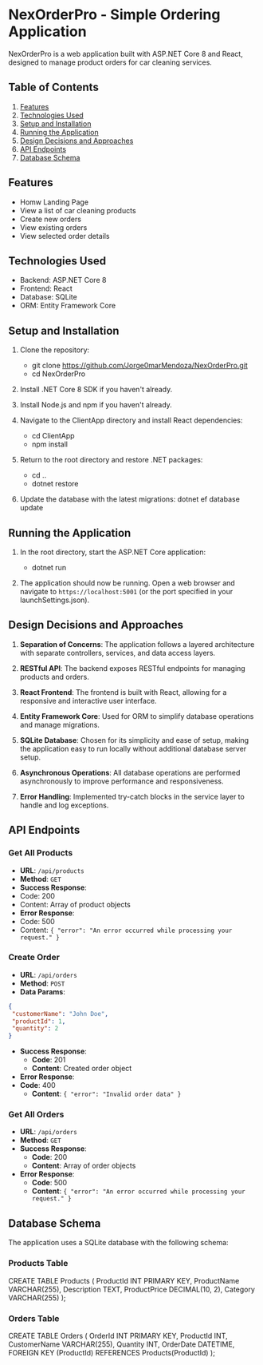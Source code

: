 # NexOrderPro - Simple Ordering Application

NexOrderPro is a web application built with ASP.NET Core 8 and React, designed to manage product orders for car cleaning services.

## Table of Contents
1. [Features](#features)
2. [Technologies Used](#technologies-used)
3. [Setup and Installation](#setup-and-installation)
4. [Running the Application](#running-the-application)
5. [Design Decisions and Approaches](#design-decisions-and-approaches)
6. [API Endpoints](#api-endpoints)
7. [Database Schema](#database-schema)

## Features
- Homw Landing Page
- View a list of car cleaning products
- Create new orders
- View existing orders
- View selected order details

## Technologies Used

- Backend: ASP.NET Core 8
- Frontend: React
- Database: SQLite
- ORM: Entity Framework Core

## Setup and Installation

1. Clone the repository:
   - git clone https://github.com/Jorge0marMendoza/NexOrderPro.git
   - cd NexOrderPro

2. Install .NET Core 8 SDK if you haven't already.

3. Install Node.js and npm if you haven't already.

4. Navigate to the ClientApp directory and install React dependencies:
   - cd ClientApp
   - npm install

5. Return to the root directory and restore .NET packages:
   - cd ..
   - dotnet restore
   
6. Update the database with the latest migrations:
   dotnet ef database update

## Running the Application

1. In the root directory, start the ASP.NET Core application:
   - dotnet run

2. The application should now be running. Open a web browser and navigate to `https://localhost:5001` (or the port specified in your launchSettings.json).

## Design Decisions and Approaches

1. **Separation of Concerns**: The application follows a layered architecture with separate controllers, services, and data access layers.

2. **RESTful API**: The backend exposes RESTful endpoints for managing products and orders.

3. **React Frontend**: The frontend is built with React, allowing for a responsive and interactive user interface.

4. **Entity Framework Core**: Used for ORM to simplify database operations and manage migrations.

5. **SQLite Database**: Chosen for its simplicity and ease of setup, making the application easy to run locally without additional database server setup.

6. **Asynchronous Operations**: All database operations are performed asynchronously to improve performance and responsiveness.

7. **Error Handling**: Implemented try-catch blocks in the service layer to handle and log exceptions.

## API Endpoints

### Get All Products
- **URL**: `/api/products`
- **Method**: `GET`
- **Success Response**: 
- Code: 200
- Content: Array of product objects
- **Error Response**:
- Code: 500
- Content: `{ "error": "An error occurred while processing your request." }`

### Create Order
- **URL**: `/api/orders`
- **Method**: `POST`
- **Data Params**: 
```json
{
 "customerName": "John Doe",
 "productId": 1,
 "quantity": 2
}
```
- **Success Response**:
  - **Code**: 201  
  - **Content**: Created order object
- **Error Response**:
- **Code**: 400  
  - **Content**: `{ "error": "Invalid order data" }`

### Get All Orders
- **URL**: `/api/orders`
- **Method**: `GET`
- **Success Response**:  
  - **Code**: 200  
  - **Content**: Array of order objects  
- **Error Response**:  
  - **Code**: 500  
  - **Content**: `{ "error": "An error occurred while processing your request." }`

## Database Schema
The application uses a SQLite database with the following schema:

### Products Table
CREATE TABLE Products (
    ProductId INT PRIMARY KEY,
    ProductName VARCHAR(255),
    Description TEXT,
    ProductPrice DECIMAL(10, 2),
    Category VARCHAR(255)
);

### Orders Table
CREATE TABLE Orders (
    OrderId INT PRIMARY KEY,
    ProductId INT,
    CustomerName VARCHAR(255),
    Quantity INT,
    OrderDate DATETIME,
    FOREIGN KEY (ProductId) REFERENCES Products(ProductId)
);

